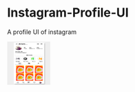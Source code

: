 # Instagram-Profile-UI
A profile UI of instagram

<img src="./images/op.png" alt="" style="height:100px;width:100px"/>
